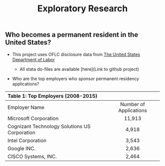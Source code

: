 ﻿---
layout: page
title: Exploratory Research
permalink: /research/research-exploratory/
---
## Who becomes a permanent resident in the United States? 
* This project uses OFLC disclosure data from [The United States Department of Labor](https://www.foreignlaborcert.doleta.gov/performancedata.cfm)
	* All stata do-files are available [here](Link to github project)

* Who are the top employers who sponsor permanent residency applications?


|Table 1: Top Employers (2008-2015)||
|:--------------|:--------------------:|
|Employer Name	|Number of Applications|
|Microsoft Corporation	|11,913|
|	Cognizant Technology Solutions US Corporation	|	4,918	|
|	Intel Corporation	|	3,543	|
|	Google INC.	|	2,636	|
|	CISCO Systems, INC.	|	2,464	|

